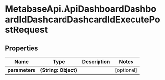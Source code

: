 # MetabaseApi.ApiDashboardDashboardIdDashcardDashcardIdExecutePostRequest

## Properties

Name | Type | Description | Notes
------------ | ------------- | ------------- | -------------
**parameters** | **{String: Object}** |  | [optional] 


